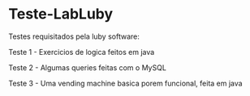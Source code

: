 # Teste-LabLuby
Testes requisitados pela luby software:

Teste 1 - Exercicios de logica feitos em java

Teste 2 - Algumas queries feitas com o MySQL

Teste 3 - Uma vending machine basica porem funcional, feita em java
